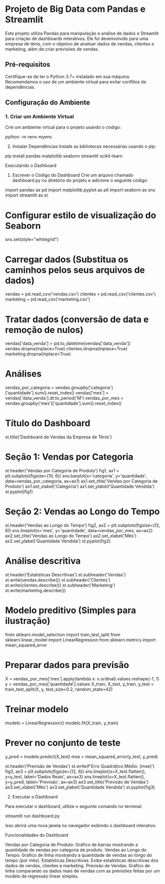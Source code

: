 # Projeto de Big Data com Pandas e Streamlit

Este projeto utiliza Pandas para manipulação e análise de dados e Streamlit para criação de dashboards interativos. Ele foi desenvolvido para uma empresa de tênis, com o objetivo de analisar dados de vendas, clientes e marketing, além de criar previsões de vendas.

## Pré-requisitos

Certifique-se de ter o Python 3.7+ instalado em sua máquina. Recomendamos o uso de um ambiente virtual para evitar conflitos de dependências.

## Configuração do Ambiente

### 1. Criar um Ambiente Virtual

Crie um ambiente virtual para o projeto usando o código:

 python -m venv myenv


2. Instalar Dependências
Instale as bibliotecas necessárias usando o pip:

pip install pandas matplotlib seaborn streamlit scikit-learn

Executando o Dashboard

1. Escrever o Código do Dashboard
Crie um arquivo chamado dashboard.py no diretório do projeto e adicione o seguinte código:

import pandas as pd
import matplotlib.pyplot as plt
import seaborn as sns
import streamlit as st

# Configurar estilo de visualização do Seaborn
sns.set(style="whitegrid")

# Carregar dados (Substitua os caminhos pelos seus arquivos de dados)
vendas = pd.read_csv('vendas.csv')
clientes = pd.read_csv('clientes.csv')
marketing = pd.read_csv('marketing.csv')

# Tratar dados (conversão de data e remoção de nulos)
vendas['data_venda'] = pd.to_datetime(vendas['data_venda'])
vendas.dropna(inplace=True)
clientes.dropna(inplace=True)
marketing.dropna(inplace=True)

# Análises
vendas_por_categoria = vendas.groupby('categoria')['quantidade'].sum().reset_index()
vendas['mes'] = vendas['data_venda'].dt.to_period('M')
vendas_por_mes = vendas.groupby('mes')['quantidade'].sum().reset_index()

# Título do Dashboard
st.title('Dashboard de Vendas da Empresa de Tênis')

# Seção 1: Vendas por Categoria
st.header('Vendas por Categoria de Produto')
fig1, ax1 = plt.subplots(figsize=(10, 6))
sns.barplot(x='categoria', y='quantidade', data=vendas_por_categoria, ax=ax1)
ax1.set_title('Vendas por Categoria de Produto')
ax1.set_xlabel('Categoria')
ax1.set_ylabel('Quantidade Vendida')
st.pyplot(fig1)

# Seção 2: Vendas ao Longo do Tempo
st.header('Vendas ao Longo do Tempo')
fig2, ax2 = plt.subplots(figsize=(12, 6))
sns.lineplot(x='mes', y='quantidade', data=vendas_por_mes, ax=ax2)
ax2.set_title('Vendas ao Longo do Tempo')
ax2.set_xlabel('Mês')
ax2.set_ylabel('Quantidade Vendida')
st.pyplot(fig2)

# Análise descritiva
st.header('Estatísticas Descritivas')
st.subheader('Vendas')
st.write(vendas.describe())
st.subheader('Clientes')
st.write(clientes.describe())
st.subheader('Marketing')
st.write(marketing.describe())

# Modelo preditivo (Simples para ilustração)
from sklearn.model_selection import train_test_split
from sklearn.linear_model import LinearRegression
from sklearn.metrics import mean_squared_error

# Preparar dados para previsão
X = vendas_por_mes['mes'].apply(lambda x: x.ordinal).values.reshape(-1, 1)
y = vendas_por_mes['quantidade'].values
X_train, X_test, y_train, y_test = train_test_split(X, y, test_size=0.2, random_state=42)

# Treinar modelo
modelo = LinearRegression()
modelo.fit(X_train, y_train)

# Prever no conjunto de teste
y_pred = modelo.predict(X_test)
mse = mean_squared_error(y_test, y_pred)

st.header('Previsão de Vendas')
st.write(f'Erro Quadrático Médio: {mse}')
fig3, ax3 = plt.subplots(figsize=(12, 6))
sns.lineplot(x=X_test.flatten(), y=y_test, label='Dados Reais', ax=ax3)
sns.lineplot(x=X_test.flatten(), y=y_pred, label='Previsão', ax=ax3)
ax3.set_title('Previsão de Vendas')
ax3.set_xlabel('Mês')
ax3.set_ylabel('Quantidade Vendida')
st.pyplot(fig3)

2. Executar o Dashboard
   
Para executar o dashboard, utilize o seguinte comando no terminal:

streamlit run dashboard.py

Isso abrirá uma nova janela no navegador exibindo o dashboard interativo.

Funcionalidades do Dashboard

Vendas por Categoria de Produto: Gráfico de barras mostrando a quantidade de vendas por categoria de produto.
Vendas ao Longo do Tempo: Gráfico de linha mostrando a quantidade de vendas ao longo do tempo (por mês).
Estatísticas Descritivas: Exibe estatísticas descritivas dos dados de vendas, clientes e marketing.
Previsão de Vendas: Gráfico de linha comparando os dados reais de vendas com as previsões feitas por um modelo de regressão linear simples.

